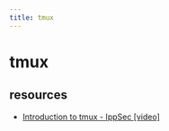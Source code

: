 ```yaml
---
title: tmux
---
```


# tmux

## resources

- [Introduction to tmux - IppSec [video]](https://youtu.be/Lqehvpe_djs)
